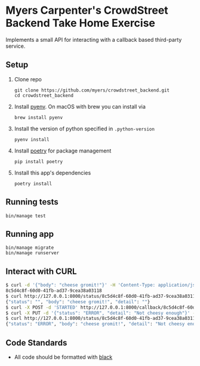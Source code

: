 # Myers Carpenter's CrowdStreet Backend Take Home Exercise

Implements a small API for interacting with a callback based third-party service.

## Setup

1. Clone repo
    ```
    git clone https://github.com/myers/crowdstreet_backend.git
    cd crowdstreet_backend
    ```
1. Install [pyenv].  On macOS with brew you can install via
    ```
    brew install pyenv
    ```
2. Install the version of python specified in `.python-version`
    ```
    pyenv install
    ```
3. Install [poetry] for package management
    ```
    pip install poetry
    ```
4. Install this app's dependencies
    ```
    poetry install
    ```

## Running tests

```
bin/manage test
```

## Running app

```
bin/manage migrate
bin/manage runserver
```

## Interact with CURL

```sh
$ curl -d '{"body": "cheese gromit!"}' -H 'Content-Type: application/json' http://127.0.0.1:8000/request
8c5d4c8f-60d0-41fb-ad37-9cea38a03118
$ curl http://127.0.0.1:8000/status/8c5d4c8f-60d0-41fb-ad37-9cea38a03118
{"status": "", "body": "cheese gromit!", "detail": ""}
$ curl -X POST -d 'STARTED' http://127.0.0.1:8000/callback/8c5d4c8f-60d0-41fb-ad37-9cea38a03118
$ curl -X PUT -d '{"status": "ERROR", "detail": "Not cheesy enough"}' -H 'Content-Type: application/json' http://127.0.0.1:8000/callback/8c5d4c8f-60d0-41fb-ad37-9cea38a03118
$ curl http://127.0.0.1:8000/status/8c5d4c8f-60d0-41fb-ad37-9cea38a03118
{"status": "ERROR", "body": "cheese gromit!", "detail": "Not cheesy enough"}
```


## Code Standards

- All code should be formatted with [black]


[brew]: https://brew.sh/
[pyenv]: https://github.com/pyenv/pyenv
[poetry]: https://python-poetry.org/
[black]: https://github.com/psf/black
